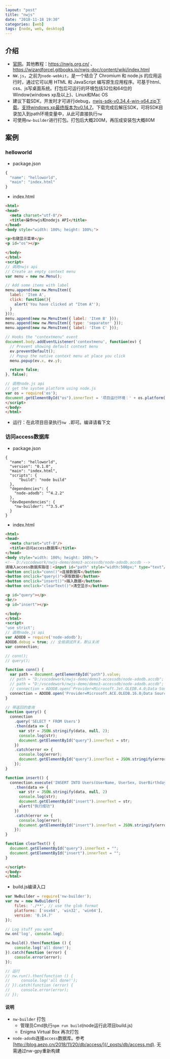 ```yaml
---
layout: "post"
title: "nwjs"
date: "2018-11-18 19:30"
categories: [web]
tags: [node, web, desktop]
---
```


## 介绍

- [官网](https://nwjs.io/)。其他教程：https://nwjs.org.cn/ 、 https://wizardforcel.gitbooks.io/nwjs-doc/content/wiki/index.html
- `NW.js`，之前为`node-webkit`，是一个结合了 Chromium 和 node.js 的应用运行时，通过它可以用 HTML 和 JavaScript 编写原生应用程序。可基于html、css、js写桌面系统。打包后可运行的环境包括32位和64位的Window(windows xp及以上)、Linux和Mac OS
- 建议下载SDK，开发时才可进行debug，[nwjs-sdk-v0.34.4-win-x64.zip下载](https://dl.nwjs.io/v0.34.4/nwjs-sdk-v0.34.4-win-x64.zip)。[支持windows xp最终版本为v0.14.7](https://dl.nwjs.io/v0.14.7)。下载完成后解压SDK，可将SDK目录加入到path环境变量中，从此可直接执行`nw`
- 可使用`nw-builder`进行打包。打包后大概200M，再压成安装包大概80M

## 案例

### helloworld

- package.json

```js
{
  "name": "helloworld",
  "main": "index.html"
}
```

- index.html

```html
<html>
<head>
  <meta charset="utf-8"/>
  <title>操作nwjs和nodejs API</title>
</head>
<body style="width: 100%; height: 100%;">

<p>右键显示菜单</p>
<p id="os"></p>

</body>
</html>
<script>
// 调用nwjs api
// Create an empty context menu
var menu = new nw.Menu();

// Add some items with label
menu.append(new nw.MenuItem({
  label: 'Item A',
  click: function(){
    alert('You have clicked at "Item A"');
  }
}));
menu.append(new nw.MenuItem({ label: 'Item B' }));
menu.append(new nw.MenuItem({ type: 'separator' }));
menu.append(new nw.MenuItem({ label: 'Item C' }));

// Hooks the "contextmenu" event
document.body.addEventListener('contextmenu', function(ev) {
  // Prevent showing default context menu
  ev.preventDefault();
  // Popup the native context menu at place you click
  menu.popup(ev.x, ev.y);

  return false;
}, false);

// 调用node.js api
// get the system platform using node.js
var os = require('os');
document.getElementById("os").innerText = '项目运行环境：' + os.platform();
</script>  
</body>
</html>
```

- 运行：在此项目目录执行`nw .`即可。编译请看下文

### 访问access数据库

- package.json

```
{
  "name": "helloworld",
  "version": "0.1.0",
  "main": "index.html",
  "scripts": {
      "build": "node build"
  },
  "dependencies": {
    "node-adodb": "^4.2.2"
  },
  "devDependencies": {
    "nw-builder": "^3.5.4"
  }
}
```

- index.html

```html
<html>
<head>
  <meta charset="utf-8"/>
  <title>访问access数据库</title>
</head>
<body style="width: 100%; height: 100%;">
<!-- D:/vscodework/nwjs-demo/demo3-accessdb/node-adodb.accdb -->
请输入access数据库路径：<input id="path" style="width:500px;" type="text"/>
<button onclick="conn()">连接数据库</button>
<button onclick="query()">获取数据</button>
<button onclick="insert()">插入数据</button>
<button onclick="clearText()">清空显示</button>

<p id="query"></p>
<br/>
<p id="insert"></p>

</body>
</html>
<script>
'use strict';
// 调用node.js api
var ADODB = require('node-adodb');
ADODB.debug = true; // 全局调试开关，默认关闭
var connection;

// conn();
// query();

function conn() {
  var path = document.getElementById("path").value;
  // path = "‪D:/vscodework/nwjs-demo/demo3-accessdb/node-adodb.accdb"; // 这一行字符串看着和下一行一样，但是编码有问题，无法正常连接
  // path = "D:/vscodework/nwjs-demo/demo3-accessdb/node-adodb.accdb"; // node-adodb.mdb
  // connection = ADODB.open('Provider=Microsoft.Jet.OLEDB.4.0;Data Source='+ path +';');
  connection = ADODB.open('Provider=Microsoft.ACE.OLEDB.16.0;Data Source='+ path +';Persist Security Info=False;');
}

// 带返回的查询
function query() {
  connection
    .query('SELECT * FROM Users')
    .then(data => {
      var str = JSON.stringify(data, null, 2);
      console.log(str);
      document.getElementById("query").innerText = str;
    })
    .catch(error => {
      console.log(error);
      document.getElementById("query").innerText = JSON.stringify(error, null, 2);
    });
}

function insert() {
  connection.execute('INSERT INTO Users(UserName, UserSex, UserBirthday, UserMarried) VALUES ("Smalle", "Male", "1991/3/9", 0)')
    .then(data => {
      var str = JSON.stringify(data, null, 2)
      console.log(str);
      document.getElementById("insert").innerText = str;
      alert("执行成功")
    })
    .catch(error => {
      console.log(error);
      document.getElementById("insert").innerText = JSON.stringify(error, null, 2);
    });
}

function clearText() {
  document.getElementById("query").innerText = "";
  document.getElementById("insert").innerText = "";
}

</script>
</body>
</html>
```

- build.js编译入口

```js
var NwBuilder = require('nw-builder');
var nw = new NwBuilder({
    files: './**', // use the glob format
    platforms: ['osx64', 'win32', 'win64'],
    version: '0.14.7'
});

// Log stuff you want
nw.on('log', console.log);

nw.build().then(function () {
    console.log('all done!');
}).catch(function (error) {
    console.error(error);
});

// 运行
// nw.run().then(function () {
//     console.log('all done!');
// }).catch(function (error) {
//     console.error(error);
// });
```

#### 说明

- `nw-builder` 打包
    - 管理员Cmd执行`npm run build`(node运行此项目build.js)
    - Enigma Virtual Box 再次打包
- `node-adodb`连接`access`数据库。参考[http://blog.aezo.cn/2018/11/20/db/access/](/_posts/db/access.md). 无需通过nw-gpy重新构建



